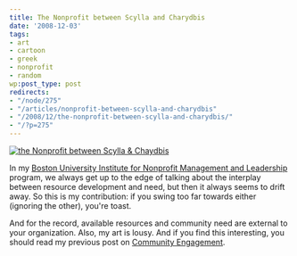 ```yaml
---
title: The Nonprofit between Scylla and Charydbis
date: '2008-12-03'
tags:
- art
- cartoon
- greek
- nonprofit
- random
wp:post_type: post
redirects:
- "/node/275"
- "/articles/nonprofit-between-scylla-and-charydbis"
- "/2008/12/the-nonprofit-between-scylla-and-charydbis/"
- "/?p=275"
---
```


[ ![the Nonprofit between Scylla & Chaydbis](http://farm4.static.flickr.com/3165/3079520555_a9db691c8d.jpg) ](http://www.flickr.com/photos/bensheldon/3079520555/ "the Nonprofit between Scylla & Chaydbis by bensheldon, on Flickr")

In my [Boston University Institute for Nonprofit Management and Leadership](http://management.bu.edu/exec/elc/inml/index.shtml) program, we always get up to the edge of talking about the interplay between resource development and need, but then it always seems to drift away. So this is my contribution: if you swing too far towards either (ignoring the other), you're toast.

And for the record, available resources and community need are external to your organization. Also, my art is lousy. And if you find this interesting, you should read my previous post on [Community Engagement](http://island94.org/articles/strengthening-organizations-through-community-engagement).
